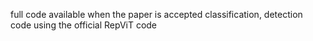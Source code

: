 full code available when the paper is accepted
classification, detection code using the official RepViT code
